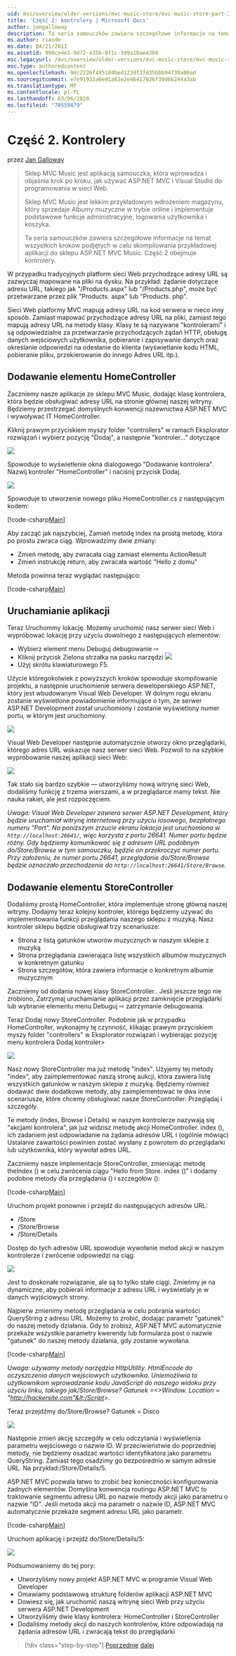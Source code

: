 ```yaml
---
uid: mvc/overview/older-versions/mvc-music-store/mvc-music-store-part-2
title: 'Część 2: kontrolery | Microsoft Docs'
author: jongalloway
description: Ta seria samouczków zawiera szczegółowe informacje na temat wszystkich kroków podjętych w celu skompilowania przykładowej aplikacji do sklepu ASP.NET MVC Music. Część 2 obejmuje kontrolery.
ms.author: riande
ms.date: 04/21/2011
ms.assetid: 998ce4e1-9d72-435b-8f1c-399a10ae4360
msc.legacyurl: /mvc/overview/older-versions/mvc-music-store/mvc-music-store-part-2
msc.type: authoredcontent
ms.openlocfilehash: 9dc2226f4951d4bed122df37d35bbb94730a00ad
ms.sourcegitcommit: e7e91932a6e91a63e2e46417626f39d6b244a3ab
ms.translationtype: MT
ms.contentlocale: pl-PL
ms.lasthandoff: 03/06/2020
ms.locfileid: "78559879"
---
```

# <a name="part-2-controllers"></a>Część 2. Kontrolery

przez [Jan Galloway](https://github.com/jongalloway)

> Sklep MVC Music jest aplikacją samouczka, która wprowadza i objaśnia krok po kroku, jak używać ASP.NET MVC i Visual Studio do programowania w sieci Web.  
>   
> Sklep MVC Music jest lekkim przykładowym wdrożeniem magazynu, który sprzedaje Albumy muzyczne w trybie online i implementuje podstawowe funkcje administracyjne, logowania użytkownika i koszyka.  
>   
> Ta seria samouczków zawiera szczegółowe informacje na temat wszystkich kroków podjętych w celu skompilowania przykładowej aplikacji do sklepu ASP.NET MVC Music. Część 2 obejmuje kontrolery.

W przypadku tradycyjnych platform sieci Web przychodzące adresy URL są zazwyczaj mapowane na pliki na dysku. Na przykład: żądanie dotyczące adresu URL, takiego jak "/Products.aspx" lub "/Products.php", może być przetwarzane przez plik "Products. aspx" lub "Products. php".

Sieci Web platformy MVC mapują adresy URL na kod serwera w nieco inny sposób. Zamiast mapować przychodzące adresy URL na pliki, zamiast tego mapują adresy URL na metody klasy. Klasy te są nazywane "kontrolerami" i są odpowiedzialne za przetwarzanie przychodzących żądań HTTP, obsługę danych wejściowych użytkownika, pobieranie i zapisywanie danych oraz określanie odpowiedzi na odesłanie do klienta (wyświetlanie kodu HTML, pobieranie pliku, przekierowanie do innego Adres URL itp.).

## <a name="adding-a-homecontroller"></a>Dodawanie elementu HomeController

Zaczniemy nasze aplikacje ze sklepu MVC Music, dodając klasę kontrolera, która będzie obsługiwać adresy URL na stronie głównej naszej witryny. Będziemy przestrzegać domyślnych konwencji nazewnictwa ASP.NET MVC i wywoływać IT HomeController.

Kliknij prawym przyciskiem myszy folder "controllers" w ramach Eksplorator rozwiązań i wybierz pozycję "Dodaj", a następnie "kontroler..." dotyczące

![](mvc-music-store-part-2/_static/image1.jpg)

Spowoduje to wyświetlenie okna dialogowego "Dodawanie kontrolera". Nazwij kontroler "HomeController" i naciśnij przycisk Dodaj.

![](mvc-music-store-part-2/_static/image1.png)

Spowoduje to utworzenie nowego pliku HomeController.cs z następującym kodem:

[!code-csharp[Main](mvc-music-store-part-2/samples/sample1.cs)]

Aby zacząć jak najszybciej, Zamień metodę index na prostą metodę, która po prostu zwraca ciąg. Wprowadzimy dwie zmiany:

- Zmień metodę, aby zwracała ciąg zamiast elementu ActionResult
- Zmień instrukcję return, aby zwracała wartość "Hello z domu"

Metoda powinna teraz wyglądać następująco:

[!code-csharp[Main](mvc-music-store-part-2/samples/sample2.cs)]

## <a name="running-the-application"></a>Uruchamianie aplikacji

Teraz Uruchommy lokację. Możemy uruchomić nasz serwer sieci Web i wypróbować lokację przy użyciu dowolnego z następujących elementów:

- Wybierz element menu Debuguj debugowanie ⇨
- Kliknij przycisk Zielona strzałka na pasku narzędzi ![](mvc-music-store-part-2/_static/image2.jpg)
- Użyj skrótu klawiaturowego F5.

Użycie któregokolwiek z powyższych kroków spowoduje skompilowanie projektu, a następnie uruchomienie serwera deweloperskiego ASP.NET, który jest wbudowanym Visual Web Developer. W dolnym rogu ekranu zostanie wyświetlone powiadomienie informujące o tym, że serwer ASP.NET Development został uruchomiony i zostanie wyświetlony numer portu, w którym jest uruchomiony.

![](mvc-music-store-part-2/_static/image2.png)

Visual Web Developer następnie automatycznie otworzy okno przeglądarki, którego adres URL wskazuje nasz serwer sieci Web. Pozwoli to na szybkie wypróbowanie naszej aplikacji sieci Web:

![](mvc-music-store-part-2/_static/image3.png)

Tak stało się bardzo szybkie — utworzyliśmy nową witrynę sieci Web, dodaliśmy funkcję z trzema wierszami, a w przeglądarce mamy tekst. Nie nauka rakiet, ale jest rozpoczęciem.

*Uwaga: Visual Web Developer zawiera serwer ASP.NET Development, który będzie uruchamiał witrynę internetową przy użyciu losowego, bezpłatnego numeru "Port". Na poniższym zrzucie ekranu lokacja jest uruchomiona w `http://localhost:26641/`, więc korzysta z portu 26641. Numer portu będzie różny. Gdy będziemy komunikować się z adresem URL podobnym do/Store/Browse w tym samouczku, będzie on przekroczyć numer portu. Przy założeniu, że numer portu 26641, przeglądanie do/Store/Browse będzie oznaczało przechodzenie do `http://localhost:26641/Store/Browse`.*

## <a name="adding-a-storecontroller"></a>Dodawanie elementu StoreController

Dodaliśmy prostą HomeController, która implementuje stronę główną naszej witryny. Dodajmy teraz kolejny kontroler, którego będziemy używać do implementowania funkcji przeglądania naszego sklepu z muzyką. Nasz kontroler sklepu będzie obsługiwał trzy scenariusze:

- Strona z listą gatunków utworów muzycznych w naszym sklepie z muzyką
- Strona przeglądania zawierająca listę wszystkich albumów muzycznych w konkretnym gatunku
- Strona szczegółów, która zawiera informacje o konkretnym albumie muzycznym

Zaczniemy od dodania nowej klasy StoreController.. Jeśli jeszcze tego nie zrobiono, Zatrzymaj uruchamianie aplikacji przez zamknięcie przeglądarki lub wybranie elementu menu Debuguj ⇨ zatrzymanie debugowania.

Teraz Dodaj nowy StoreController. Podobnie jak w przypadku HomeController, wykonajmy tę czynność, klikając prawym przyciskiem myszy folder "controllers" w Eksplorator rozwiązań i wybierając pozycję menu kontrolera Dodaj kontroler&gt;

![](mvc-music-store-part-2/_static/image4.png)

Nasz nowy StoreController ma już metodę "index". Użyjemy tej metody "index", aby zaimplementować naszą stronę aukcji, która zawiera listę wszystkich gatunków w naszym sklepie z muzyką. Będziemy również dodawać dwie dodatkowe metody, aby zaimplementować te dwa inne scenariusze, które chcemy obsługiwać nasze StoreController: Przeglądaj i szczegóły.

Te metody (index, Browse i Details) w naszym kontrolerze nazywają się "akcjami kontrolera", jak już widzisz metodę akcji HomeController. index (), ich zadaniem jest odpowiadanie na żądania adresów URL i (ogólnie mówiąc) Ustalanie zawartości powinien zostać wysłany z powrotem do przeglądarki lub użytkownika, który wywołał adres URL.

Zaczniemy nasze implementacje StoreController, zmieniając metodę theIndex () w celu zwrócenia ciągu "Hello from Store. index ()" i dodamy podobne metody dla przeglądania () i szczegółów ():

[!code-csharp[Main](mvc-music-store-part-2/samples/sample3.cs)]

Uruchom projekt ponownie i przejdź do następujących adresów URL:

- /Store
- /Store/Browse
- /Store/Details

Dostęp do tych adresów URL spowoduje wywołanie metod akcji w naszym kontrolerze i zwrócenie odpowiedzi na ciąg:

![](mvc-music-store-part-2/_static/image5.png)

Jest to doskonałe rozwiązanie, ale są to tylko stałe ciągi. Zmieńmy je na dynamiczne, aby pobierali informacje z adresu URL i wyświetlały je w danych wyjściowych strony.

Najpierw zmienimy metodę przeglądania w celu pobrania wartości QueryString z adresu URL. Możemy to zrobić, dodając parametr "gatunek" do naszej metody działania. Gdy to zrobisz, ASP.NET MVC automatycznie przekaże wszystkie parametry kwerendy lub formularza post o nazwie "gatunek" do naszej metody działania, gdy zostanie wywołana.

[!code-csharp[Main](mvc-music-store-part-2/samples/sample4.cs)]

*Uwaga: używamy metody narzędzia HttpUtility. HtmlEncode do oczyszczenia danych wejściowych użytkownika. Uniemożliwia to użytkownikom wprowadzanie kodu JavaScript do naszego widoku przy użyciu linku, takiego jak/Store/Browse? Gatunek =&lt;&gt;Window. Location = "http://hackersite.com"&lt;/Script&gt;.*

Teraz przejdźmy do/Store/Browse? Gatunek = Disco

![](mvc-music-store-part-2/_static/image6.png)

Następnie zmień akcję szczegóły w celu odczytania i wyświetlenia parametru wejściowego o nazwie ID. W przeciwieństwie do poprzedniej metody, nie będziemy osadzać wartości identyfikatora jako parametru QueryString. Zamiast tego osadzimy go bezpośrednio w samym adresie URL. Na przykład:/Store/Details/5.

ASP.NET MVC pozwala łatwo to zrobić bez konieczności konfigurowania żadnych elementów. Domyślna konwencja routingu ASP.NET MVC to traktowanie segmentu adresu URL po nazwie metody akcji jako parametru o nazwie "ID". Jeśli metoda akcji ma parametr o nazwie ID, ASP.NET MVC automatycznie przekaże segment adresu URL jako parametr.

[!code-csharp[Main](mvc-music-store-part-2/samples/sample5.cs)]

Uruchom aplikację i przejdź do/Store/Details/5:

![](mvc-music-store-part-2/_static/image7.png)

Podsumowaniemy do tej pory:

- Utworzyliśmy nowy projekt ASP.NET MVC w programie Visual Web Developer
- Omawiamy podstawową strukturę folderów aplikacji ASP.NET MVC
- Dowiesz się, jak uruchomić naszą witrynę sieci Web przy użyciu serwera ASP.NET Development
- Utworzyliśmy dwie klasy kontrolera: HomeController i StoreController
- Dodaliśmy metody akcji do naszych kontrolerów, które odpowiadają na żądania adresów URL i zwracają tekst do przeglądarki

> [!div class="step-by-step"]
> [Poprzednie](mvc-music-store-part-1.md)
> [dalej](mvc-music-store-part-3.md)
